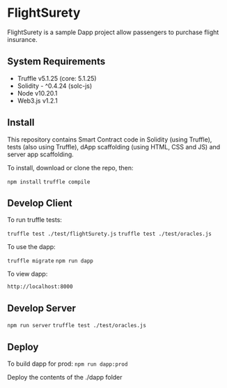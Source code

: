# FlightSurety

FlightSurety is a sample Dapp project allow passengers to purchase flight insurance.

## System Requirements

- Truffle v5.1.25 (core: 5.1.25)
- Solidity - ^0.4.24 (solc-js)
- Node v10.20.1
- Web3.js v1.2.1

## Install

This repository contains Smart Contract code in Solidity (using Truffle), tests (also using Truffle), dApp scaffolding (using HTML, CSS and JS) and server app scaffolding.

To install, download or clone the repo, then:

`npm install`
`truffle compile`

## Develop Client

To run truffle tests:

`truffle test ./test/flightSurety.js`
`truffle test ./test/oracles.js`

To use the dapp:

`truffle migrate`
`npm run dapp`

To view dapp:

`http://localhost:8000`

## Develop Server

`npm run server`
`truffle test ./test/oracles.js`

## Deploy

To build dapp for prod:
`npm run dapp:prod`

Deploy the contents of the ./dapp folder

